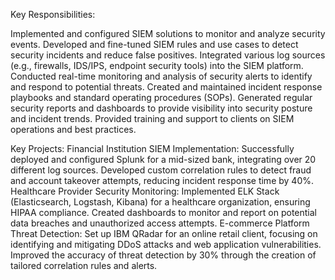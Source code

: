 Key Responsibilities:

Implemented and configured SIEM solutions to monitor and analyze security events.
Developed and fine-tuned SIEM rules and use cases to detect security incidents and reduce false positives.
Integrated various log sources (e.g., firewalls, IDS/IPS, endpoint security tools) into the SIEM platform.
Conducted real-time monitoring and analysis of security alerts to identify and respond to potential threats.
Created and maintained incident response playbooks and standard operating procedures (SOPs).
Generated regular security reports and dashboards to provide visibility into security posture and incident trends.
Provided training and support to clients on SIEM operations and best practices.

Key Projects:
Financial Institution SIEM Implementation:
Successfully deployed and configured Splunk for a mid-sized bank, integrating over 20 different log sources.
Developed custom correlation rules to detect fraud and account takeover attempts, reducing incident response time by 40%.
Healthcare Provider Security Monitoring:
Implemented ELK Stack (Elasticsearch, Logstash, Kibana) for a healthcare organization, ensuring HIPAA compliance.
Created dashboards to monitor and report on potential data breaches and unauthorized access attempts.
E-commerce Platform Threat Detection:
Set up IBM QRadar for an online retail client, focusing on identifying and mitigating DDoS attacks and web application vulnerabilities.
Improved the accuracy of threat detection by 30% through the creation of tailored correlation rules and alerts.
